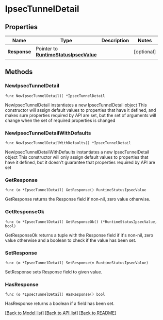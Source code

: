 # IpsecTunnelDetail

## Properties

Name | Type | Description | Notes
------------ | ------------- | ------------- | -------------
**Response** | Pointer to [**RuntimeStatusIpsecValue**](RuntimeStatusIpsecValue.md) |  | [optional] 

## Methods

### NewIpsecTunnelDetail

`func NewIpsecTunnelDetail() *IpsecTunnelDetail`

NewIpsecTunnelDetail instantiates a new IpsecTunnelDetail object
This constructor will assign default values to properties that have it defined,
and makes sure properties required by API are set, but the set of arguments
will change when the set of required properties is changed

### NewIpsecTunnelDetailWithDefaults

`func NewIpsecTunnelDetailWithDefaults() *IpsecTunnelDetail`

NewIpsecTunnelDetailWithDefaults instantiates a new IpsecTunnelDetail object
This constructor will only assign default values to properties that have it defined,
but it doesn't guarantee that properties required by API are set

### GetResponse

`func (o *IpsecTunnelDetail) GetResponse() RuntimeStatusIpsecValue`

GetResponse returns the Response field if non-nil, zero value otherwise.

### GetResponseOk

`func (o *IpsecTunnelDetail) GetResponseOk() (*RuntimeStatusIpsecValue, bool)`

GetResponseOk returns a tuple with the Response field if it's non-nil, zero value otherwise
and a boolean to check if the value has been set.

### SetResponse

`func (o *IpsecTunnelDetail) SetResponse(v RuntimeStatusIpsecValue)`

SetResponse sets Response field to given value.

### HasResponse

`func (o *IpsecTunnelDetail) HasResponse() bool`

HasResponse returns a boolean if a field has been set.


[[Back to Model list]](../README.md#documentation-for-models) [[Back to API list]](../README.md#documentation-for-api-endpoints) [[Back to README]](../README.md)


